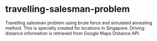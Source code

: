 # travelling-salesman-problem

Travelling salesman problem using brute force and simulated annealing method. This is specially created for locations in Singapore. Driving distance information is retrieved from Google Maps Distance API.
